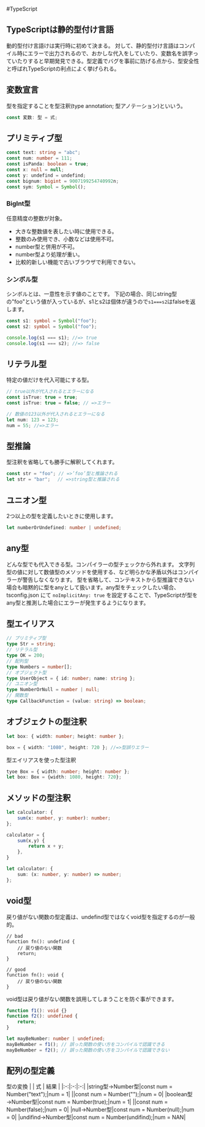 #TypeScript 

## TypeScriptは静的型付け言語
動的型付け言語けは実行時に初めて決まる。
対して、静的型付け言語はコンパイル時にエラーで出力されるので、おかしな代入をしていたり、変数名を誤字っていたりすると早期発見できる。型定義でバグを事前に防げる点から、型安全性と呼ばれTypeScriptの利点によく挙げられる。


## 変数宣言
型を指定することを型注釈(type annotation; 型アノテーション)といいう。
```ts
const 変数: 型 = 式;
```

## プリミティブ型
```ts
const text: string = "abc";
const num: number = 111;
const isPanda: boolean = true;
const x: null = null;
const y: undefind = undefind;
const bignum: bigint = 9007199254740992n;
const sym: Symbol = Symbol();
```

### BigInt型
任意精度の整数が対象。
- 大きな整数値を表したい時に使用できる。
- 整数のみ使用でき、小数などは使用不可。
- number型と併用が不可。
- number型より処理が重い。
- 比較的新しい機能で古いブラウザで利用できない。


### シンボル型
シンボルとは、一意性を示す値のことです。
下記の場合、同じstring型の"foo"という値が入っているが、s1とs2は個体が違うので`s1===s2`はfalseを返します。
```ts
const s1: symbol = Symbol("foo");
const s2: symbol = Symbol("foo");

console.log(s1 === s1); //=> true
console.log(s1 === s2); //=> false
```

## リテラル型
特定の値だけを代入可能にする型。
```ts
// true以外が代入されるとエラーになる
const isTrue: true = true;
const isTrue: true = false; // =>エラー

// 数値の123以外が代入されるとエラーになる
let num: 123 = 123;
num = 55; //=>エラー
```

## 型推論
型注釈を省略しても勝手に解釈してくれます。
```ts
const str = "foo"; // =>’foo’型と推論される
let str = "bar";　 // =>string型と推論される
```

## ユニオン型
2つ以上の型を定義したいときに使用します。
```ts
let numberOrUndefined: number | undefined;
```

## any型
どんな型でも代入できる型。コンパイラーの型チェックから外れます。
文字列型の値に対して数値型のメソッドを使用する、など明らかな矛盾以外はコンパイラーが警告しなくなります。
型を省略して、コンテキストから型推論できない場合も暗黙的に型をanyとして扱います。any型をチェックしたい場合、tsconfig.json にて `noImplicitAny: true` を設定することで、TypeScriptが型をany型と推測した場合にエラーが発生するようになります。

## 型エイリアス
```ts
// プリミティブ型
type Str = string;
// リテラル型
type OK = 200;
// 配列型
type Numbers = number[];
// オブジェクト型
type UserObject = { id: number; name: string };
// ユニオン型
type NumberOrNull = number | null;
// 関数型
type CallbackFunction = (value: string) => boolean;
```

## オブジェクトの型注釈
```ts
let box: { width: number; height: number };

box = { width: "1080", height: 720 }; //=>型誤りエラー
```
型エイリアスを使った型注釈
```ts
tyoe Box = { width: number; height: number };
let box: Box = {width: 1080, height: 720};
```

## メソッドの型注釈
```ts
let calculator: {
	sum(x: number, y: number): number;
};

calculator = {
	sum(x,y) {
		return x + y;
	},
}
```

```ts
let calculator: {
	sum: (x: number, y: number) => number;
};
```

## void型
戻り値がない関数の型定義は、undefind型ではなくvoid型を指定するのが一般的。
```
// bad
function fn(): undefind {
	// 戻り値のない関数
	return;
}

// good
function fn(): void {
	// 戻り値のない関数
}
```
void型は戻り値がない関数を誤用してしまうことを防ぐ事ができます。
```ts
function f1(): void {}
function f2(): undefined {
	return;
}

let mayBeNumber: number | undefined;
mayBeNumber = f1(); // 誤った関数の使い方をコンパイルで認識できる
mayBeNumber = f2(); // 誤った関数の使い方をコンパイルで認識できない
```



## 配列の型定義



型の変換
|  | 式 | 結果 |
|:-:|:-:|:-:|
|string型→Number型|const num = Number("text");|num = 1|
||const num = Number("");|num = 0|
|boolean型→Number型|const num = Number(true);|num = 1|
||const num = Number(false);|num = 0|
|null→Number型|const num = Number(null);|num = 0|
|undifind→Number型|const num = Number(undifind);|num = NAN|

